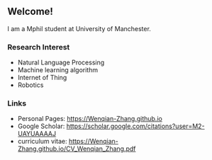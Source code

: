 ## Welcome!

I am a Mphil student at University of Manchester.

### Research Interest
- Natural Language Processing
- Machine learning algorithm
- Internet of Thing
- Robotics

### Links
- Personal Pages: https://Wenqian-Zhang.github.io
- Google Scholar: https://scholar.google.com/citations?user=M2-UAYUAAAAJ
- curriculum vitae: https://Wenqian-Zhang.github.io/CV_Wenqian_Zhang.pdf

